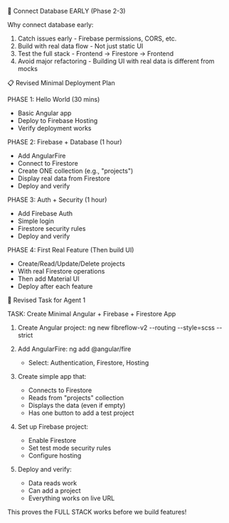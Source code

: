 

  🎯 Connect Database EARLY (Phase 2-3)

  Why connect database early:
  1. Catch issues early - Firebase permissions, CORS, etc.
  2. Build with real data flow - Not just static UI
  3. Test the full stack - Frontend → Firestore → Frontend
  4. Avoid major refactoring - Building UI with real data is different from mocks

  📋 Revised Minimal Deployment Plan

  PHASE 1: Hello World (30 mins)

  - Basic Angular app
  - Deploy to Firebase Hosting
  - Verify deployment works

  PHASE 2: Firebase + Database (1 hour)

  - Add AngularFire
  - Connect to Firestore
  - Create ONE collection (e.g., "projects")
  - Display real data from Firestore
  - Deploy and verify

  PHASE 3: Auth + Security (1 hour)

  - Add Firebase Auth
  - Simple login
  - Firestore security rules
  - Deploy and verify

  PHASE 4: First Real Feature (Then build UI)

  - Create/Read/Update/Delete projects
  - With real Firestore operations
  - Then add Material UI
  - Deploy after each feature

  🚀 Revised Task for Agent 1

  TASK: Create Minimal Angular + Firebase + Firestore App

  1. Create Angular project:
     ng new fibreflow-v2 --routing --style=scss --strict

  2. Add AngularFire:
     ng add @angular/fire
     - Select: Authentication, Firestore, Hosting

  3. Create simple app that:
     - Connects to Firestore
     - Reads from "projects" collection
     - Displays the data (even if empty)
     - Has one button to add a test project

  4. Set up Firebase project:
     - Enable Firestore
     - Set test mode security rules
     - Configure hosting

  5. Deploy and verify:
     - Data reads work
     - Can add a project
     - Everything works on live URL

  This proves the FULL STACK works before we build features!